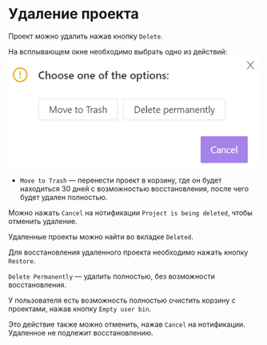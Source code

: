 
# Удаление проекта

Проект можно удалить нажав кнопку `Delete`.

На всплывающем окне необходимо выбрать одно из действий:  
![Выбор действия при удалении проекта](assets/delete_project.png)

- `Move to Trash` — перенести проект в корзину, где он будет находиться 30 дней c возможностью восстановления, после чего будет удален полностью.

Можно нажать `Cancel` на нотификации `Project is being deleted`, чтобы отменить удаление.

Удаленные проекты можно найти во вкладке `Deleted`.

Для восстановления удаленного проекта необходимо нажать кнопку `Restore`.

`Delete Permanently` — удалить полностью, без возможности восстановления.

У пользователя есть возможность полностью очистить корзину с проектами, нажав кнопку `Empty user bin`.

Это действие также можно отменить, нажав `Cancel` на нотификации. Удаленное не подлежит восстановлению.
